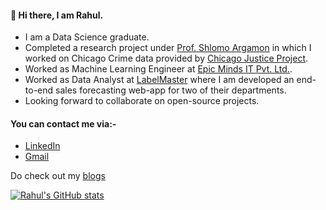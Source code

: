 
#### 👋 Hi there, I am Rahul. 
 - I am a Data Science graduate. 
 - Completed a research project under [Prof. Shlomo Argamon](https://about.me/shlomoargamon) in which I worked on Chicago Crime data provided by [Chicago Justice Project](https://chicagojustice.org).
 - Worked as Machine Learning Engineer at [Epic Minds IT Pvt. Ltd.](https://epicmindsit.com).
 - Worked as Data Analyst at [LabelMaster](https://www.labelmaster.com/) where I am developed an end-to-end sales forecasting web-app for two of their departments.
 - Looking forward to collaborate on open-source projects.
 
#### You can contact me via:-
- [LinkedIn](https://www.linkedin.com/in/rahul-nair-99007a9/)
- [Gmail](mailto:rahulmnair1997@gmail.com)

Do check out my [blogs](https://rahulmnair7.github.io/#blog)

[![Rahul's GitHub stats](https://github-readme-stats.vercel.app/api?username=rahulmnair1997)](https://github.com/anuraghazra/github-readme-stats)


<!--
**rahulmnair1997/rahulmnair1997** is a ✨ _special_ ✨ repository because its `README.md` (this file) appears on your GitHub profile.

Here are some ideas to get you started:

- 🔭 I’m currently working on ...
- 🌱 I’m currently learning ...
- 👯 I’m looking to collaborate on ...
- 🤔 I’m looking for help with ...
- 💬 Ask me about ...
- 📫 How to reach me: ...
- 😄 Pronouns: ...
- ⚡ Fun fact: ...
-->
